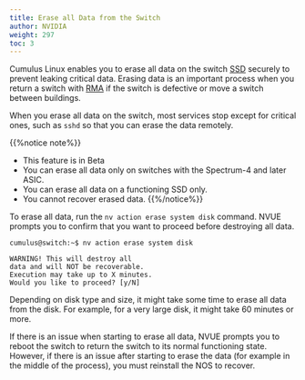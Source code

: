 ```yaml
---
title: Erase all Data from the Switch
author: NVIDIA
weight: 297
toc: 3
---
```

Cumulus Linux enables you to erase all data on the switch <span class="a-tooltip">[SSD](## "Solid state drive")</span> securely to prevent leaking critical data. Erasing data is an important process when you return a switch with <span class="a-tooltip">[RMA](## "Return Merchandise Authorization")</span> if the switch is defective or move a switch between buildings.

When you erase all data on the switch, most services stop except for critical ones, such as `sshd` so that you can erase the data remotely.

{{%notice note%}}
- This feature is in Beta
- You can erase all data only on switches with the Spectrum-4 and later ASIC.
- You can erase all data on a functioning SSD only.
- You cannot recover erased data.
{{%/notice%}}

To erase all data, run the `nv action erase system disk` command. NVUE prompts you to confirm that you want to proceed before destroying all data.

```
cumulus@switch:~$ nv action erase system disk 

WARNING! This will destroy all 
data and will NOT be recoverable. 
Execution may take up to X minutes. 
Would you like to proceed? [y/N] 
```

Depending on disk type and size, it might take some time to erase all data from the disk. For example, for a very large disk, it might take 60 minutes or more.

If there is an issue when starting to erase all data, NVUE prompts you to reboot the switch to return the switch to its normal functioning state. However, if there is an issue after starting to erase the data (for example in the middle of the process), you must reinstall the NOS to recover.
